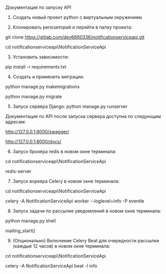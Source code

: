 Документация по запуску API

1.	Создать новый проект python с виртуальным окружением

2.	Клонировать репозиторий и перейти в папку проекта:

git clone https://gitlab.com/dev6660336/notificationserviceapi.git

cd notificationserviceapi\NotificationServiceApi

3.	Установить зависимости:

pip install -r requirements.txt

4.	Создать и применить миграции:

python manage.py makemigrations

python manage.py migrate

5.	Запуск сервера Django:
python manage.py runserver

Документация по API после запуска сервера доступна по следующим адресам:

http://127.0.0.1:8000/swagger/

http://127.0.0.1:8000/docs/

6.	Запуск брокера redis в новом окне терминала:

cd notificationserviceapi\NotificationServiceApi

redis-server 

7.	Запуск воркера Celery в новом окне терминала:

cd notificationserviceapi\NotificationServiceApi

celery -A NotificationServiceApi worker --loglevel=info -P eventle

8.	Запуск задачи по рассылке уведомлений в новом окне терминала:

python manage.py shell

mailing_start()

9.	(Опционально) Включение Celery Beat для очередности рассылки (каждые 12 часов) в новом окне терминала:

cd notificationserviceapi\NotificationServiceApi

celery -A NotificationServiceApi beat -l info